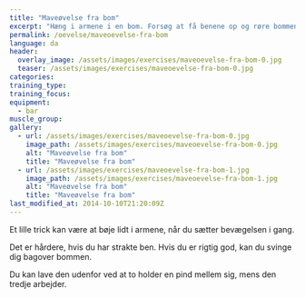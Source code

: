 ```yaml
---
title: "Maveøvelse fra bom"
excerpt: "Hæng i armene i en bom. Forsøg at få benene op og røre bommen."
permalink: /oevelse/maveoevelse-fra-bom
language: da
header:
  overlay_image: /assets/images/exercises/maveoevelse-fra-bom-0.jpg
  teaser: /assets/images/exercises/maveoevelse-fra-bom-0.jpg
categories:
training_type: 
training_focus: 
equipment:
  - bar
muscle_group:
gallery:
  - url: /assets/images/exercises/maveoevelse-fra-bom-0.jpg
    image_path: /assets/images/exercises/maveoevelse-fra-bom-0.jpg
    alt: "Maveøvelse fra bom"
    title: "Maveøvelse fra bom"
  - url: /assets/images/exercises/maveoevelse-fra-bom-1.jpg
    image_path: /assets/images/exercises/maveoevelse-fra-bom-1.jpg
    alt: "Maveøvelse fra bom"
    title: "Maveøvelse fra bom"
last_modified_at: 2014-10-10T21:20:09Z
---
```


Et lille trick kan være at bøje lidt i armene, når du sætter bevægelsen i gang.

Det er hårdere, hvis du har strakte ben. Hvis du er rigtig god, kan du svinge dig bagover bommen.

Du kan lave den udenfor ved at to holder en pind mellem sig, mens den tredje arbejder.
